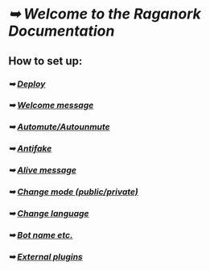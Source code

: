# _➥ Welcome to the Raganork Documentation_
## How to set up:
### _➥ [Deploy](https://github.com/souravkl11/raganork-md/wiki/Deploy)_
### _➥ [Welcome message](https://github.com/souravkl11/raganork-md/wiki/Welcome)_
### _➥ [Automute/Autounmute](https://github.com/souravkl11/raganork-md/wiki/Automute)_
### _➥ [Antifake](https://github.com/souravkl11/raganork-md/wiki/Antifake)_
### _➥ [Alive message](https://github.com/souravkl11/raganork-md/wiki/alive)_
### _➥ [Change mode (public/private)](https://github.com/souravkl11/raganork-md/wiki/Change-mode)_
### _➥ [Change language](https://github.com/souravkl11/raganork-md/wiki/Change-Language)_
### _➥ [Bot name etc.](https://github.com/souravkl11/raganork-md/wiki/bot-info)_
### _➥ [External plugins](https://github.com/souravkl11/raganork-md/wiki/External-plugins)_